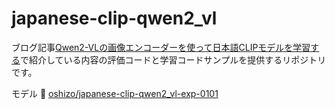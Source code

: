 # japanese-clip-qwen2_vl

ブログ記事[Qwen2-VLの画像エンコーダーを使って日本語CLIPモデルを学習する](https://note.com/oshizo/n/n473a0124585b)で紹介している内容の評価コードと学習コードサンプルを提供するリポジトリです。

モデル 🤗 [oshizo/japanese-clip-qwen2_vl-exp-0101](https://huggingface.co/oshizo/japanese-clip-qwen2_vl-exp-0101)
